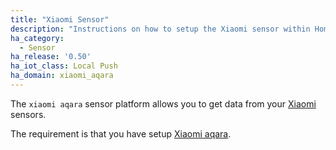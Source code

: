 ```yaml
---
title: "Xiaomi Sensor"
description: "Instructions on how to setup the Xiaomi sensor within Home Assistant."
ha_category:
  - Sensor
ha_release: '0.50'
ha_iot_class: Local Push
ha_domain: xiaomi_aqara
---
```


The `xiaomi aqara` sensor platform allows you to get data from your [Xiaomi](https://www.mi.com/en/) sensors.

The requirement is that you have setup [Xiaomi aqara](/integrations/xiaomi_aqara/).
